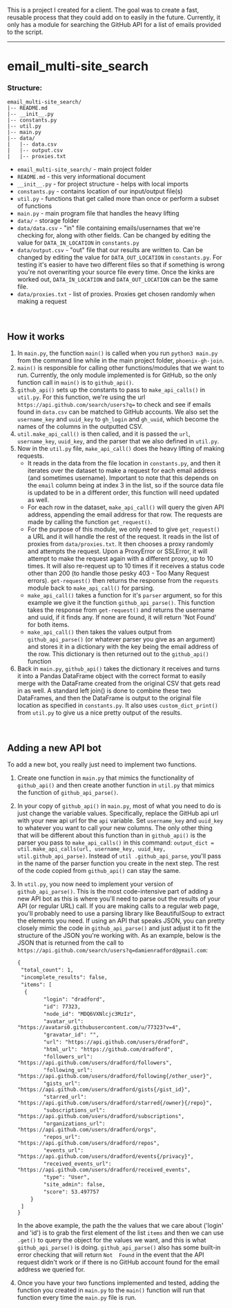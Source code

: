This is a project I created for a client. The goal was to create a fast, reusable process that they could add on to easily in the future. Currently, it only has a module for searching the GitHub API for a list of emails provided to the script.
***
# email_multi-site_search  
### Structure:  
`email_multi-site_search/`  
`|-- README.md`  
`|-- __init__.py`  
`|-- constants.py`  
`|-- util.py`  
`|-- main.py`  
`|-- data/`  
`|   |-- data.csv`  
`|   |-- output.csv`  
`|   |-- proxies.txt`  

* `email_multi-site_search/` - main project folder
* `README.md` - this very informational document
* `__init__.py` - for project structure - helps with local imports
* `constants.py` - contains location of our input/output file(s)
* `util.py` - functions that get called more than once or perform  a subset of functions
* `main.py` - main program file that handles the heavy lifting
* `data/` - storage folder
* `data/data.csv` - "in" file containing emails/usernames that we're checking for, along with other fields. Can be 
changed by editing the value for `DATA_IN_LOCATION` in `constants.py`
* `data/output.csv` - "out" file that our results are written to. Can be 
changed by editing the value for `DATA_OUT_LOCATION` in `constants.py`. For testing it's easier to have two different
 files so that if something is wrong you're not overwriting your source file every time. Once the kinks are worked 
 out, `DATA_IN_LOCATION` and `DATA_OUT_LOCATION` can be the same file.
* `data/proxies.txt` - list of proxies. Proxies get chosen randomly when making a request

&nbsp;

## How it works
1. In `main.py`, the function `main()` is called when you run `python3 main.py` from the command line while in the 
main project folder, `phoenix-gh-join`.
2. `main()` is responsible for calling other functions/modules that we want to run. Currently, the only module 
implemented is for GitHub, so the only function call in `main()` is to `github_api()`.
3. `github_api()` sets up the constants to pass to `make_api_calls()` in `util.py`. For this function, we're using 
the url `https://api.github.com/search/users?q=` to check and see if emails found in `data.csv` can be 
matched to GitHub accounts. We also set the `username_key` and `uuid_key` to `gh_login` and `gh_uuid`, which become the 
names of the columns in the outputted CSV.
4. `util.make_api_call()` is then called, and it is passed the `url`, `username_key`, `uuid_key`, and the parser that
 we also defined in `util.py`.
5. Now in the `util.py` file, `make_api_call()` does the heavy lifting of making requests. 
    * It reads in the data from 
the file location in `constants.py`, and then it iterates over the dataset to make a request for each email address 
(and sometimes username). Important to note that this depends on the `email` column being at index 3 in the list, so if the source data file is updated to be in a different order, this function will 
need updated as well. 
    * For each row in the dataset, `make_api_call()` will query the given API address, appending the 
email address for that row.
The requests are made by calling the function `get_request()`. 
    * For the purpose of this module, we only need to give `get_request()` a URL and it will handle the rest of the 
    request. It reads in the list of proxies from `data/proxies.txt`. It then chooses a proxy randomly and attempts 
    the request. Upon a ProxyError or SSLError, it will attempt to make the request again with a different proxy, up 
    to 10 times. It will also re-request up to 10 times if it receives a status code other than 200 (to handle those 
    pesky 403 - Too Many Request errors). `get-request()` then returns the response from the `requests` module back 
    to `make_api_call()` for parsing.
    * `make_api_call()` takes a function for it's `parser` argument, so for this example we give it the function 
    `github_api_parse()`. This function takes the response from `get-request()` and returns the username and uuid, if
     it finds any. If none are found, it will return 'Not Found' for both items.
     * `make_api_call()` then takes the values output from `github_api_parse()` (or whatever parser you give as an 
     argument) and stores it in a dictionary with the key being the email address of the row. This dictionary is then
      returned out to the `github_api()` function
6. Back in `main.py`, `github_api()` takes the dictionary it receives and turns it into a Pandas DataFrame object 
with the correct format to easily merge with the DataFrame created from the original CSV that gets read in as well. A
 standard left join() is done to combine these two DataFrames, and then the DataFrame is output to the original file 
 location as specified in `constants.py`. It also uses `custom_dict_print()` from `util.py` to give us a nice pretty 
 output of the results.

&nbsp;


## Adding a new API bot
To add a new bot, you really just need to implement two functions. 
1. Create one function in `main.py` that mimics the 
functionality of `github_api()` and then create another function in `util.py` that mimics the function of 
`github_api_parse()`.
2. In your copy of `github_api()` in `main.py`, most of what you need to do is just change the variable values. 
Specifically, replace the GitHub api url with your new api url for the `api` variable. Set `username_key` and 
`uuid_key` to whatever you want to call your new columns. The only other thing that will be different about this 
function than in `github_api()` is the parser you pass to `make_api_calls()` in this command: 
`output_dict = util.make_api_calls(url, username_key, uuid_key, util.github_api_parse)`. Instead of `util
.github_api_parse`, you'll pass in the name of the parser function you create in the next step. The rest of the code 
copied from `github_api()` can stay the same.
3. In `util.py`, you now need to implement your version of `github_api_parse()`. This is the most code-intensive part
 of adding a new API bot as this is where you'll need to parse out the results of your API (or regular URL) call. If 
 you are making calls to a regular web page, you'll probably need to use a parsing library like BeautifulSoup to 
 extract the elements you need. If using an API that speaks JSON, you can pretty closely mimic the code in 
 `github_api_parse()` and just adjust it to fit the structure of the JSON you're working with. As an example, below 
 is the JSON that is returned from the call to `https://api.github.com/search/users?q=damienradford@gmail.com`:  

   `{`  
  &nbsp;&nbsp;`"total_count": 1,`  
  &nbsp;&nbsp;`"incomplete_results": false,`  
  &nbsp;&nbsp;`"items": [`  
  &nbsp;&nbsp;&nbsp;&nbsp;`{`  
  &nbsp;&nbsp;&nbsp;&nbsp;&nbsp;&nbsp;&nbsp;&nbsp;`    "login": "dradford",`  
  &nbsp;&nbsp;&nbsp;&nbsp;&nbsp;&nbsp;&nbsp;&nbsp;`    "id": 77323,`  
  &nbsp;&nbsp;&nbsp;&nbsp;&nbsp;&nbsp;&nbsp;&nbsp;`    "node_id": "MDQ6VXNlcjc3MzIz",`  
  &nbsp;&nbsp;&nbsp;&nbsp;&nbsp;&nbsp;&nbsp;&nbsp;`    "avatar_url": "https://avatars0.githubusercontent.com/u/77323?v=4",`  
  &nbsp;&nbsp;&nbsp;&nbsp;&nbsp;&nbsp;&nbsp;&nbsp;`    "gravatar_id": "",`  
  &nbsp;&nbsp;&nbsp;&nbsp;&nbsp;&nbsp;&nbsp;&nbsp;`    "url": "https://api.github.com/users/dradford",`  
  &nbsp;&nbsp;&nbsp;&nbsp;&nbsp;&nbsp;&nbsp;&nbsp;`    "html_url": "https://github.com/dradford",`  
  &nbsp;&nbsp;&nbsp;&nbsp;&nbsp;&nbsp;&nbsp;&nbsp;`    "followers_url": "https://api.github.com/users/dradford/followers",`  
  &nbsp;&nbsp;&nbsp;&nbsp;&nbsp;&nbsp;&nbsp;&nbsp;`    "following_url": "https://api.github.com/users/dradford/following{/other_user}",`  
  &nbsp;&nbsp;&nbsp;&nbsp;&nbsp;&nbsp;&nbsp;&nbsp;`    "gists_url": "https://api.github.com/users/dradford/gists{/gist_id}",`  
  &nbsp;&nbsp;&nbsp;&nbsp;&nbsp;&nbsp;&nbsp;&nbsp;`    "starred_url": "https://api.github.com/users/dradford/starred{/owner}{/repo}",`  
  &nbsp;&nbsp;&nbsp;&nbsp;&nbsp;&nbsp;&nbsp;&nbsp;`    "subscriptions_url": "https://api.github.com/users/dradford/subscriptions",`  
  &nbsp;&nbsp;&nbsp;&nbsp;&nbsp;&nbsp;&nbsp;&nbsp;`    "organizations_url": "https://api.github.com/users/dradford/orgs",`  
  &nbsp;&nbsp;&nbsp;&nbsp;&nbsp;&nbsp;&nbsp;&nbsp;`    "repos_url": "https://api.github.com/users/dradford/repos",`  
  &nbsp;&nbsp;&nbsp;&nbsp;&nbsp;&nbsp;&nbsp;&nbsp;`    "events_url": "https://api.github.com/users/dradford/events{/privacy}",`  
  &nbsp;&nbsp;&nbsp;&nbsp;&nbsp;&nbsp;&nbsp;&nbsp;`    "received_events_url": "https://api.github.com/users/dradford/received_events",`  
  &nbsp;&nbsp;&nbsp;&nbsp;&nbsp;&nbsp;&nbsp;&nbsp;`    "type": "User",`  
  &nbsp;&nbsp;&nbsp;&nbsp;&nbsp;&nbsp;&nbsp;&nbsp;`    "site_admin": false,`  
  &nbsp;&nbsp;&nbsp;&nbsp;&nbsp;&nbsp;&nbsp;&nbsp;`    "score": 53.497757`  
  &nbsp;&nbsp;&nbsp;&nbsp;`  }`  
  &nbsp;&nbsp;`]`  
`}`

    In the above example, the path the the values that we care about ('login' and 'id') is to grab the first element of 
the list `items` and then we can use `.get()` to query the object for the values we want, and this is what 
`github_api_parse()` is doing. `github_api_parse()` also has some built-in error checking that will return `Not 
Found` in the event that the API request didn't work or if there is no GitHub account found for the email address we 
queried for.
4. Once you have your two functions implemented and tested, adding the function you created in `main.py` to the 
`main()` function will run that function every time the `main.py` file is run.
